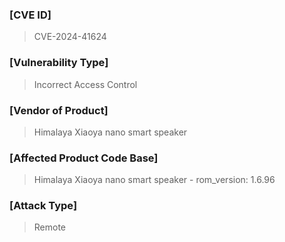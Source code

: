 ### [CVE ID]
> CVE-2024-41624
### [Vulnerability Type]
> Incorrect Access Control
### [Vendor of Product]
> Himalaya Xiaoya nano smart speaker
### [Affected Product Code Base]
> Himalaya Xiaoya nano smart speaker - rom_version: 1.6.96
### [Attack Type]
> Remote
